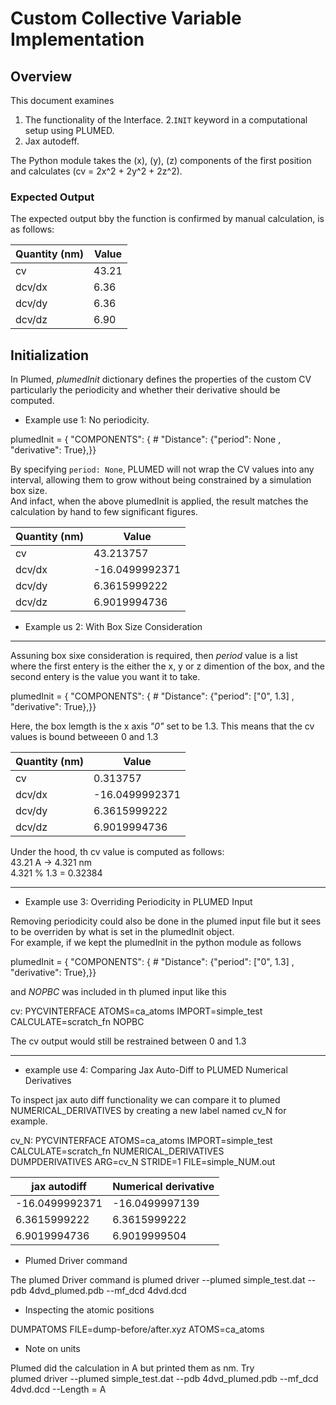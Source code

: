 # Custom Collective Variable Implementation

## Overview

This document examines 
1. The functionality of the Interface. 
2.`INIT` keyword in a computational setup using PLUMED. 
3. Jax autodeff.


The Python module takes the \(x\), \(y\), \(z\) components of the first position and calculates \(cv = 2x^2 + 2y^2 + 2z^2\).

### Expected Output  

The expected output bby the function is confirmed by manual calculation, is as follows: 

| Quantity (nm)  | Value |
| -------------  | ------------- |
|   cv    | 43.21|
| dcv/dx  | 6.36 |
| dcv/dy  | 6.36 |
| dcv/dz  | 6.90 |

## Initialization

In Plumed, *plumedInit* dictionary defines the properties of the custom CV particularly the periodicity and whether their derivative should be computed. 

- Example use 1: No periodicity.

plumedInit = {
    "COMPONENTS": {
        # "Distance": {"period": None , "derivative": True},}}

By specifying `period: None`, PLUMED will not wrap the CV values into any interval, allowing them to grow without being constrained by a simulation box size.   
And infact, when the above plumedInit is applied, the result matches the calculation by hand to few significant figures.  

| Quantity (nm)  | Value |
| -------------  | ------------- |
|   cv    | 43.213757|
| dcv/dx  | -16.0499992371|
| dcv/dy  | 6.3615999222 |
| dcv/dz  | 6.9019994736 |

- Example us 2: With Box Size Consideration

-----------------------------------------------------------

Assuning box sixe consideration is required, then *period* value is a list where the first entery is the either the x, y or z dimention of the box, and the second entery is the value you want it to take.

plumedInit = {
    "COMPONENTS": {
        # "Distance": {"period": ["0", 1.3] , "derivative": True},}}

Here, the box lemgth is the x axis *"0"* set to be 1.3. This means that the cv values is bound betweeen 0 and 1.3

| Quantity (nm)  | Value |
| -------------  | ------------- |
|   cv    | 0.313757|
| dcv/dx  | -16.0499992371|
| dcv/dy  | 6.3615999222 |
| dcv/dz  | 6.9019994736 |

Under the hood, th cv  value is computed as follows:  
43.21 A -> 4.321 nm  
4.321 % 1.3 = 0.32384
  
-------------------------------------------------------------
- Example use 3: Overriding Periodicity in PLUMED Input

Removing periodicity could also be done in the plumed input file but it sees to be overriden by what is set in the plumedInit object.  
For example, if we kept the plumedInit in the python module as follows  

plumedInit = {
    "COMPONENTS": {
        # "Distance": {"period": ["0", 1.3] , "derivative": True},}}  

and *NOPBC* was included in th plumed input like this   

cv: PYCVINTERFACE ATOMS=ca_atoms IMPORT=simple_test CALCULATE=scratch_fn NOPBC  

The cv output would still be restrained between 0 and 1.3

-------------------------------------------------
- example use 4:  Comparing Jax Auto-Diff to PLUMED Numerical Derivatives

To inspect jax auto diff functionality we can compare it to plumed NUMERICAL_DERIVATIVES by creating a new label named cv_N for example.  

cv_N: PYCVINTERFACE ATOMS=ca_atoms IMPORT=simple_test CALCULATE=scratch_fn NUMERICAL_DERIVATIVES  
DUMPDERIVATIVES ARG=cv_N STRIDE=1 FILE=simple_NUM.out
 

| jax autodiff  |  Numerical derivative|
| -------------  | ------------- |
|  -16.0499992371  | -16.0499997139|
| 6.3615999222  | 6.3615999222|
| 6.9019994736  | 6.9019999504 |


- Plumed Driver command

The plumed Driver command is 
plumed driver --plumed simple_test.dat --pdb 4dvd_plumed.pdb --mf_dcd 4dvd.dcd  

- Inspecting the atomic positions  

DUMPATOMS FILE=dump-before/after.xyz ATOMS=ca_atoms  

- Note on units  

Plumed did the calculation in A but printed them as nm. 
Try  
plumed driver --plumed simple_test.dat --pdb 4dvd_plumed.pdb --mf_dcd 4dvd.dcd  --Length = A